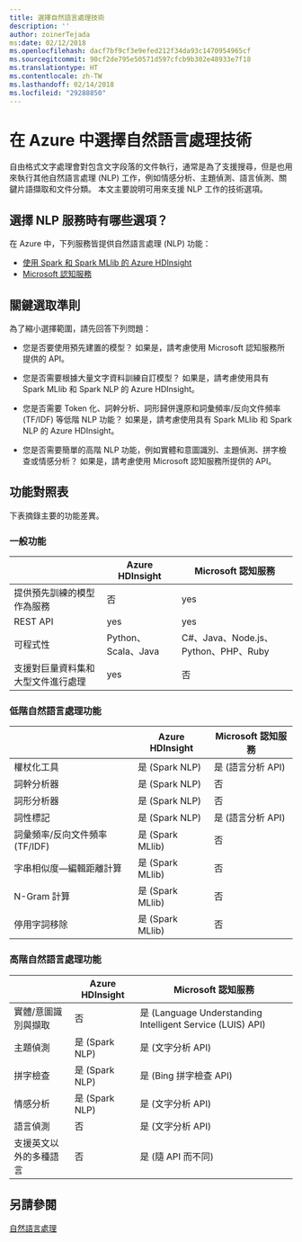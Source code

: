 ```yaml
---
title: 選擇自然語言處理技術
description: ''
author: zoinerTejada
ms:date: 02/12/2018
ms.openlocfilehash: dacf7bf9cf3e9efed212f34da93c1470954965cf
ms.sourcegitcommit: 90cf2de795e50571d597cfcb9b302e48933e7f18
ms.translationtype: HT
ms.contentlocale: zh-TW
ms.lasthandoff: 02/14/2018
ms.locfileid: "29288850"
---
```

# <a name="choosing-a-natural-language-processing-technology-in-azure"></a>在 Azure 中選擇自然語言處理技術

自由格式文字處理會對包含文字段落的文件執行，通常是為了支援搜尋，但是也用來執行其他自然語言處理 (NLP) 工作，例如情感分析、主題偵測、語言偵測、關鍵片語擷取和文件分類。 本文主要說明可用來支援 NLP 工作的技術選項。

## <a name="what-are-your-options-when-choosing-an-nlp-service"></a>選擇 NLP 服務時有哪些選項？

在 Azure 中，下列服務皆提供自然語言處理 (NLP) 功能：

- [使用 Spark 和 Spark MLlib 的 Azure HDInsight](/azure/hdinsight/spark/apache-spark-overview)
- [Microsoft 認知服務](/azure/#pivot=products&panel=cognitive)

## <a name="key-selection-criteria"></a>關鍵選取準則

為了縮小選擇範圍，請先回答下列問題：

- 您是否要使用預先建置的模型？ 如果是，請考慮使用 Microsoft 認知服務所提供的 API。

- 您是否需要根據大量文字資料訓練自訂模型？ 如果是，請考慮使用具有 Spark MLlib 和 Spark NLP 的 Azure HDInsight。

- 您是否需要 Token 化、詞幹分析、詞形歸併還原和詞彙頻率/反向文件頻率 (TF/IDF) 等低階 NLP 功能？ 如果是，請考慮使用具有 Spark MLlib 和 Spark NLP 的 Azure HDInsight。

- 您是否需要簡單的高階 NLP 功能，例如實體和意圖識別、主題偵測、拼字檢查或情感分析？ 如果是，請考慮使用 Microsoft 認知服務所提供的 API。

## <a name="capability-matrix"></a>功能對照表

下表摘錄主要的功能差異。  

### <a name="general-capabilities"></a>一般功能

| | Azure HDInsight | Microsoft 認知服務 |
| --- | --- | --- |
| 提供預先訓練的模型作為服務 | 否 | yes |
| REST API | yes | yes |
| 可程式性 | Python、Scala、Java | C#、Java、Node.js、Python、PHP、Ruby |
| 支援對巨量資料集和大型文件進行處理 | yes | 否 |

### <a name="low-level-natural-language-processing-capabilities"></a>低階自然語言處理功能

| | Azure HDInsight | Microsoft 認知服務 |  
| --- | --- | --- | 
| 權杖化工具 | 是 (Spark NLP) | 是 (語言分析 API) |
| 詞幹分析器 | 是 (Spark NLP) | 否 |
| 詞形分析器 | 是 (Spark NLP) | 否 |
| 詞性標記 | 是 (Spark NLP) | 是 (語言分析 API) |
| 詞彙頻率/反向文件頻率 (TF/IDF) | 是 (Spark MLlib) | 否 |
| 字串相似度&mdash;編輯距離計算 | 是 (Spark MLlib) | 否 |
| N-Gram 計算 | 是 (Spark MLlib) | 否 |
| 停用字詞移除 | 是 (Spark MLlib) | 否 |

### <a name="high-level-natural-language-processing-capabilities"></a>高階自然語言處理功能

| | Azure HDInsight | Microsoft 認知服務 |
| --- | --- | --- | 
| 實體/意圖識別與擷取 | 否 | 是 (Language Understanding Intelligent Service (LUIS) API) |    
| 主題偵測 | 是 (Spark NLP) | 是 (文字分析 API) |
| 拼字檢查 | 是 (Spark NLP) | 是 (Bing 拼字檢查 API) |
| 情感分析 | 是 (Spark NLP) | 是 (文字分析 API) |
| 語言偵測 | 否 | 是 (文字分析 API) |
| 支援英文以外的多種語言 | 否 | 是 (隨 API 而不同) |

## <a name="see-also"></a>另請參閱

[自然語言處理](../scenarios/natural-language-processing.md)